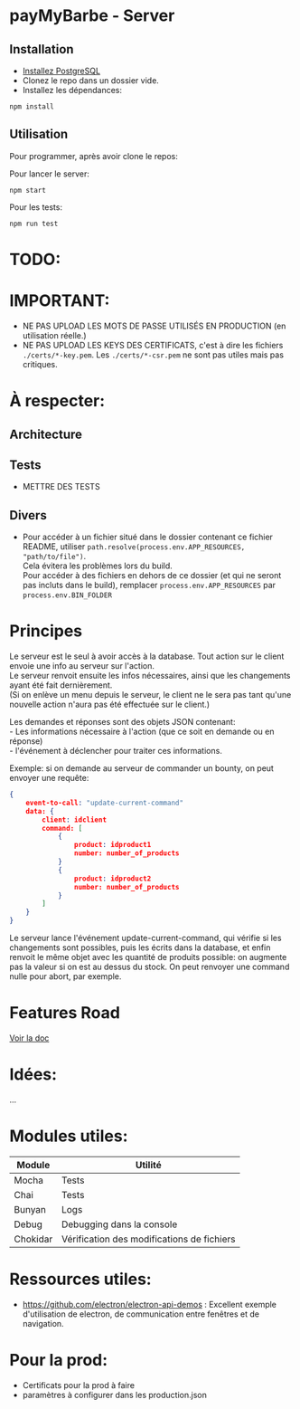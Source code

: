 # payMyBarbe - Server

## Installation
- [Installez PostgreSQL](doc/setup_dev_DB.md)
- Clonez le repo dans un dossier vide.
- Installez les dépendances:
```
npm install
```

## Utilisation
Pour programmer, après avoir clone le repos:


Pour lancer le server:
```
npm start
```

Pour les tests:
```
npm run test
```

# TODO:

# IMPORTANT:

- NE PAS UPLOAD LES MOTS DE PASSE UTILISÉS EN PRODUCTION (en utilisation réelle.)
- NE PAS UPLOAD LES KEYS DES CERTIFICATS, c'est à dire les fichiers ```./certs/*-key.pem```. Les ```./certs/*-csr.pem``` ne sont pas utiles mais pas critiques.

# À respecter:

## Architecture


## Tests
- METTRE DES TESTS

## Divers
- Pour accéder à un fichier situé dans le dossier contenant ce fichier README, utiliser ```path.resolve(process.env.APP_RESOURCES, "path/to/file")```.  
Cela évitera les problèmes lors du build.  
Pour accéder à des fichiers en dehors de ce dossier (et qui ne seront pas incluts dans le build), remplacer ```process.env.APP_RESOURCES``` par ```process.env.BIN_FOLDER```

# Principes
Le serveur est le seul à avoir accès à la database. Tout action sur le client envoie une info au serveur sur l'action.  
Le serveur renvoit ensuite les infos nécessaires, ainsi que les changements ayant été fait dernièrement.  
(Si on enlève un menu depuis le serveur, le client ne le sera pas tant qu'une nouvelle action n'aura pas été effectuée sur le client.)  

Les demandes et réponses sont des objets JSON contenant:  
    - Les informations nécessaire à l'action (que ce soit en demande ou en réponse)  
    - l'événement à déclencher pour traiter ces informations.  

Exemple: si on demande au serveur de commander un bounty, on peut envoyer une requête: 
```JSON
{
    event-to-call: "update-current-command"
    data: {
        client: idclient
        command: [
            {
                product: idproduct1
                number: number_of_products
            }
            {
                product: idproduct2
                number: number_of_products
            }
        ]
    }
}
```

Le serveur lance l'événement update-current-command, qui vérifie si les changements sont possibles, puis les écrits dans la database, et enfin renvoit le même objet avec les quantité de produits possible: on augmente pas la valeur si on est au dessus du stock.
On peut renvoyer une command nulle pour abort, par exemple.

# Features Road

[Voir la doc](https://gitlab.telecomnancy.univ-lorraine.fr/Frantz.Darbon/my-awesome-nomtemporaire)


# Idées:

...

# Modules utiles:
| Module   | Utilité                                    |
| ------   | ------                                     |
| Mocha    | Tests                                      |
| Chai     | Tests                                      | 
| Bunyan   | Logs                                       | 
| Debug    | Debugging dans la console                  | 
| Chokidar | Vérification des modifications de fichiers | 

# Ressources utiles:
- https://github.com/electron/electron-api-demos : Excellent exemple d'utilisation de electron, de communication entre fenêtres et de navigation.


# Pour la prod:
- Certificats pour la prod à faire
- paramètres à configurer dans les production.json
